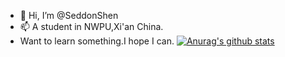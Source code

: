- 👋 Hi, I’m @SeddonShen
- 📫 A student in NWPU,Xi'an China.
- Want to learn something.I hope I can.
[![Anurag's github stats](https://github-readme-stats.vercel.app/api?username=SeddonShen)](https://github.com/anuraghazra/github-readme-stats)

<!---
SeddonShen/SeddonShen is a ✨ special ✨ repository because its `README.md` (this file) appears on your GitHub profile.
You can click the Preview link to take a look at your changes.
--->
